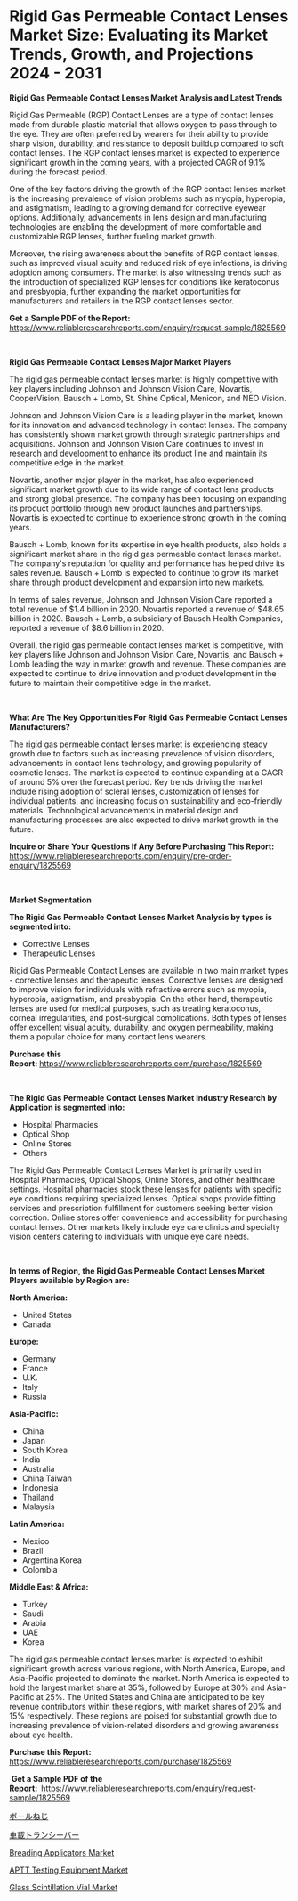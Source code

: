 <p><h1>Rigid Gas Permeable Contact Lenses Market Size: Evaluating its Market Trends, Growth, and Projections 2024 - 2031</h1></p><p><strong>Rigid Gas Permeable Contact Lenses Market Analysis and Latest Trends</strong></p>
<p><p>Rigid Gas Permeable (RGP) Contact Lenses are a type of contact lenses made from durable plastic material that allows oxygen to pass through to the eye. They are often preferred by wearers for their ability to provide sharp vision, durability, and resistance to deposit buildup compared to soft contact lenses. The RGP contact lenses market is expected to experience significant growth in the coming years, with a projected CAGR of 9.1% during the forecast period.</p><p>One of the key factors driving the growth of the RGP contact lenses market is the increasing prevalence of vision problems such as myopia, hyperopia, and astigmatism, leading to a growing demand for corrective eyewear options. Additionally, advancements in lens design and manufacturing technologies are enabling the development of more comfortable and customizable RGP lenses, further fueling market growth.</p><p>Moreover, the rising awareness about the benefits of RGP contact lenses, such as improved visual acuity and reduced risk of eye infections, is driving adoption among consumers. The market is also witnessing trends such as the introduction of specialized RGP lenses for conditions like keratoconus and presbyopia, further expanding the market opportunities for manufacturers and retailers in the RGP contact lenses sector.</p></p>
<p><strong>Get a Sample PDF of the Report:&nbsp;</strong> <a href="https://www.reliableresearchreports.com/enquiry/request-sample/1825569">https://www.reliableresearchreports.com/enquiry/request-sample/1825569</a></p>
<p>&nbsp;</p>
<p><strong>Rigid Gas Permeable Contact Lenses Major Market Players</strong></p>
<p><p>The rigid gas permeable contact lenses market is highly competitive with key players including Johnson and Johnson Vision Care, Novartis, CooperVision, Bausch + Lomb, St. Shine Optical, Menicon, and NEO Vision. </p><p>Johnson and Johnson Vision Care is a leading player in the market, known for its innovation and advanced technology in contact lenses. The company has consistently shown market growth through strategic partnerships and acquisitions. Johnson and Johnson Vision Care continues to invest in research and development to enhance its product line and maintain its competitive edge in the market.</p><p>Novartis, another major player in the market, has also experienced significant market growth due to its wide range of contact lens products and strong global presence. The company has been focusing on expanding its product portfolio through new product launches and partnerships. Novartis is expected to continue to experience strong growth in the coming years.</p><p>Bausch + Lomb, known for its expertise in eye health products, also holds a significant market share in the rigid gas permeable contact lenses market. The company's reputation for quality and performance has helped drive its sales revenue. Bausch + Lomb is expected to continue to grow its market share through product development and expansion into new markets.</p><p>In terms of sales revenue, Johnson and Johnson Vision Care reported a total revenue of $1.4 billion in 2020. Novartis reported a revenue of $48.65 billion in 2020. Bausch + Lomb, a subsidiary of Bausch Health Companies, reported a revenue of $8.6 billion in 2020.</p><p>Overall, the rigid gas permeable contact lenses market is competitive, with key players like Johnson and Johnson Vision Care, Novartis, and Bausch + Lomb leading the way in market growth and revenue. These companies are expected to continue to drive innovation and product development in the future to maintain their competitive edge in the market.</p></p>
<p>&nbsp;</p>
<p><strong>What Are The Key Opportunities For Rigid Gas Permeable Contact Lenses Manufacturers?</strong></p>
<p><p>The rigid gas permeable contact lenses market is experiencing steady growth due to factors such as increasing prevalence of vision disorders, advancements in contact lens technology, and growing popularity of cosmetic lenses. The market is expected to continue expanding at a CAGR of around 5% over the forecast period. Key trends driving the market include rising adoption of scleral lenses, customization of lenses for individual patients, and increasing focus on sustainability and eco-friendly materials. Technological advancements in material design and manufacturing processes are also expected to drive market growth in the future.</p></p>
<p><strong>Inquire or Share Your Questions If Any Before Purchasing This Report:</strong> <a href="https://www.reliableresearchreports.com/enquiry/pre-order-enquiry/1825569">https://www.reliableresearchreports.com/enquiry/pre-order-enquiry/1825569</a></p>
<p>&nbsp;</p>
<p><strong>Market Segmentation</strong></p>
<p><strong>The Rigid Gas Permeable Contact Lenses Market Analysis by types is segmented into:</strong></p>
<p><ul><li>Corrective Lenses</li><li>Therapeutic Lenses</li></ul></p>
<p><p>Rigid Gas Permeable Contact Lenses are available in two main market types - corrective lenses and therapeutic lenses. Corrective lenses are designed to improve vision for individuals with refractive errors such as myopia, hyperopia, astigmatism, and presbyopia. On the other hand, therapeutic lenses are used for medical purposes, such as treating keratoconus, corneal irregularities, and post-surgical complications. Both types of lenses offer excellent visual acuity, durability, and oxygen permeability, making them a popular choice for many contact lens wearers.</p></p>
<p><strong>Purchase this Report:&nbsp;</strong><a href="https://www.reliableresearchreports.com/purchase/1825569">https://www.reliableresearchreports.com/purchase/1825569</a></p>
<p>&nbsp;</p>
<p><strong>The Rigid Gas Permeable Contact Lenses Market Industry Research by Application is segmented into:</strong></p>
<p><ul><li>Hospital Pharmacies</li><li>Optical Shop</li><li>Online Stores</li><li>Others</li></ul></p>
<p><p>The Rigid Gas Permeable Contact Lenses Market is primarily used in Hospital Pharmacies, Optical Shops, Online Stores, and other healthcare settings. Hospital pharmacies stock these lenses for patients with specific eye conditions requiring specialized lenses. Optical shops provide fitting services and prescription fulfillment for customers seeking better vision correction. Online stores offer convenience and accessibility for purchasing contact lenses. Other markets likely include eye care clinics and specialty vision centers catering to individuals with unique eye care needs.</p></p>
<p>&nbsp;</p>
<p><strong>In terms of Region, the Rigid Gas Permeable Contact Lenses Market Players available by Region are:</strong></p>
<p>
    <p> <strong> North America: </strong>
        <ul>
            <li>United States</li>
            <li>Canada</li>
        </ul>
        </p> 
    <p> <strong> Europe: </strong>
        <ul>
            <li>Germany</li>
            <li>France</li>
            <li>U.K.</li>
            <li>Italy</li>
            <li>Russia</li>
        </ul>
        </p> 
    <p> <strong> Asia-Pacific: </strong>
        <ul>
            <li>China</li>
            <li>Japan</li>
            <li>South Korea</li>
            <li>India</li>
            <li>Australia</li>
            <li>China Taiwan</li>
            <li>Indonesia</li>
            <li>Thailand</li>
            <li>Malaysia</li>
        </ul>
        </p> 
    <p> <strong> Latin America: </strong>
        <ul>
            <li>Mexico</li>
            <li>Brazil</li>
            <li>Argentina Korea</li>
            <li>Colombia</li>
        </ul>
        </p> 
    <p> <strong> Middle East & Africa: </strong>
        <ul>
            <li>Turkey</li>
            <li>Saudi</li>
            <li>Arabia</li>
            <li>UAE</li>
            <li>Korea</li>
        </ul>
    </p>
    </p>
<p><p>The rigid gas permeable contact lenses market is expected to exhibit significant growth across various regions, with North America, Europe, and Asia-Pacific projected to dominate the market. North America is expected to hold the largest market share at 35%, followed by Europe at 30% and Asia-Pacific at 25%. The United States and China are anticipated to be key revenue contributors within these regions, with market shares of 20% and 15% respectively. These regions are poised for substantial growth due to increasing prevalence of vision-related disorders and growing awareness about eye health.</p></p>
<p><strong>Purchase this Report: </strong><a href="https://www.reliableresearchreports.com/purchase/1825569">https://www.reliableresearchreports.com/purchase/1825569</a></p>
<p>&nbsp;<strong>Get a Sample PDF of the Report:&nbsp;&nbsp;</strong><a href="https://www.reliableresearchreports.com/enquiry/request-sample/1825569">https://www.reliableresearchreports.com/enquiry/request-sample/1825569</a></p>
<p><strong></strong></p>
<p><p><a href="https://github.com/xnljig2898992/Market-Research-Report-List-1/blob/main/36750744076.md">ボールねじ</a></p><p><a href="https://github.com/adcxff01450218/Market-Research-Report-List-1/blob/main/87010734077.md">車載トランシーバー</a></p><p><a href="https://issuu.com/reportprime-2/docs/breading-applicators-market-size-2030.pptx">Breading Applicators Market</a></p><p><a href="https://issuu.com/reportprime-2/docs/aptt-testing-equipment-market-size-2030.pptx">APTT Testing Equipment Market</a></p><p><a href="https://github.com/beatblasta/Market-Research-Report-List-2/blob/main/glass-scintillation-vial-market.md">Glass Scintillation Vial Market</a></p></p>